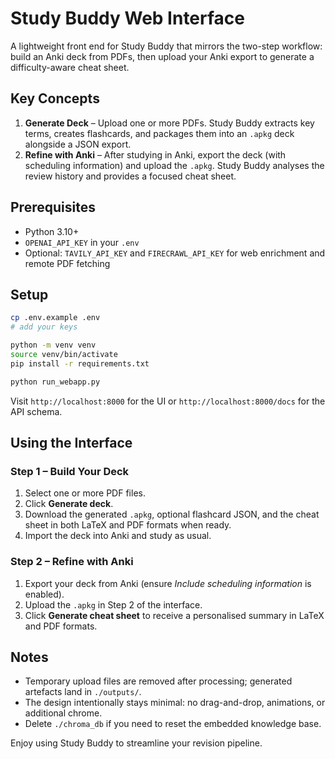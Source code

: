 # Study Buddy Web Interface

A lightweight front end for Study Buddy that mirrors the two-step workflow: build an Anki deck from PDFs, then upload your Anki export to generate a difficulty-aware cheat sheet.

## Key Concepts

1. **Generate Deck** – Upload one or more PDFs. Study Buddy extracts key terms, creates flashcards, and packages them into an `.apkg` deck alongside a JSON export.
2. **Refine with Anki** – After studying in Anki, export the deck (with scheduling information) and upload the `.apkg`. Study Buddy analyses the review history and provides a focused cheat sheet.

## Prerequisites

- Python 3.10+
- `OPENAI_API_KEY` in your `.env`
- Optional: `TAVILY_API_KEY` and `FIRECRAWL_API_KEY` for web enrichment and remote PDF fetching

## Setup

```bash
cp .env.example .env
# add your keys

python -m venv venv
source venv/bin/activate
pip install -r requirements.txt

python run_webapp.py
```

Visit `http://localhost:8000` for the UI or `http://localhost:8000/docs` for the API schema.

## Using the Interface

### Step 1 – Build Your Deck
1. Select one or more PDF files.
2. Click **Generate deck**.
3. Download the generated `.apkg`, optional flashcard JSON, and the cheat sheet in both LaTeX and PDF formats when ready.
4. Import the deck into Anki and study as usual.

### Step 2 – Refine with Anki
1. Export your deck from Anki (ensure *Include scheduling information* is enabled).
2. Upload the `.apkg` in Step 2 of the interface.
3. Click **Generate cheat sheet** to receive a personalised summary in LaTeX and PDF formats.

## Notes

- Temporary upload files are removed after processing; generated artefacts land in `./outputs/`.
- The design intentionally stays minimal: no drag-and-drop, animations, or additional chrome.
- Delete `./chroma_db` if you need to reset the embedded knowledge base.

Enjoy using Study Buddy to streamline your revision pipeline.
